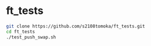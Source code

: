 # ft_tests

```bash
git clone https://github.com/s2108tomoka/ft_tests.git
cd ft_tests
./test_push_swap.sh
```
